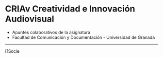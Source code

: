 # CRIAv Creatividad e Innovación Audiovisual 

* Apuntes colaborativos de la asignatura 
*  Facultad de Comunicación y Documentación -  Universidad de Granada
----

[[Socie



